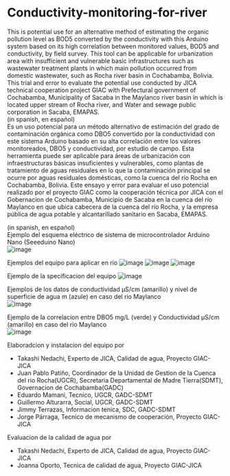 # Conductivity-monitoring-for-river  
This is potential use for an alternative method of estimating the organic pollution level as BOD5 converted by the conductivity with this Arduino system based on its high correlation between monitored values, BOD5 and conductivity, by field survey. This tool can be applicable for urbanization area with insufficient and vulnerable basic infrastructures such as wastewater treatment plants in which main pollution occurred from domestic wastewater, such as Rocha river basin in Cochabamba, Bolivia. This trial and error to evaluate the potential use conducted by JICA technical cooperation project GIAC with Prefectural government of Cochabamba, Municipality of Sacaba in the Maylanco river basin in which is located upper stream of Rocha river, and Water and sewage public corporation in Sacaba, EMAPAS.  
(in spanish, en español)  
Es un uso potencial para un método alternativo de estimación del grado de contaminación orgánica como DBO5 convertido por la conductividad con este sistema Arduino basado en su alta correlación entre los valores monitoreados, DBO5 y conductividad, por estudio de campo. Esta herramienta puede ser aplicable para áreas de urbanización con infraestructuras básicas insuficientes y vulnerables, como plantas de tratamiento de aguas residuales en lo que la contaminación principal se ocurre por aguas residuales domésticas, como la cuenca del río Rocha en Cochabamba, Bolivia. Este ensayo y error para evaluar el uso potencial realizado por el proyecto GIAC como la cooperación técnica por JICA con el Gobernacion de Cochabamba, Municipio de Sacaba en la cuenca del río Maylanco en que ubica cabecera de la cuenca del río Rocha, y la empresa pública de agua potable y alcantarillado sanitario en Sacaba, EMAPAS.  
  
(in spanish, en español)  
Ejemplo del esquema eléctrico de sistema de microcontrolador Arduino Nano (Seeeduino Nano)  
![image](https://user-images.githubusercontent.com/104662112/166089554-09cc8612-f527-45e8-a5e1-4feb1c6d57f9.png)

Ejemplos del equipo para aplicar en rio
![image](https://user-images.githubusercontent.com/104662112/166089643-4306f39e-bb2a-470d-8ae9-d1f51a83115c.png)
![image](https://user-images.githubusercontent.com/104662112/166089654-e9f53764-23cb-4020-abc4-487612bcbc74.png)
![image](https://user-images.githubusercontent.com/104662112/166089672-83dcc1e2-6b5a-471c-9046-e68fcf68afe0.png)

Ejemplo de la specificacion del equipo
![image](https://user-images.githubusercontent.com/104662112/166089796-bbbc481f-87e5-4b02-b07f-c204b3456048.png)
  
Ejemplos de los datos de conductividad µS/cm (amarillo) y nivel de superficie de agua m (azule) en caso del rio Maylanco  
![image](https://user-images.githubusercontent.com/104662112/166091725-485514a6-e287-4be0-948e-a293d78ea0ba.png)
  
  
Ejemplo de la correlacion entre DBO5 mg/L (verde) y Conductividad µS/cm (amarillo) en caso del rio Maylanco  
![image](https://user-images.githubusercontent.com/104662112/166091639-4e833bcd-ff07-468e-a7b7-0268718e9d3f.png)


Elaboradcion y instalacion del equipo por  
- Takashi Nedachi, Experto de JICA, Calidad de agua, Proyecto GIAC-JICA  
- Juan Pablo Patiño, Coordinador de la Unidad de Gestion de la Cuenca del rio Rocha(UGCR), Secretaria Departamental de Madre Tierra(SDMT), Governacion de Cochabamba(GADC)  
- Eduardo Mamani, Tecnico, UGCR, GADC-SDMT  
- Guillermo Alturarra, Social, UGCR, GADC-SDMT  
- Jimmy Terrazas, Informacion tenica, SDC, GADC-SDMT  
- Jorge Párraga, Tecnico de mecanismo de cooperación, Proyecto GIAC-JICA  
  
Evaluacion de la calidad de agua por
- Takashi Nedachi, Experto de JICA, Calidad de agua, Proyecto GIAC-JICA  
- Joanna Oporto, Tecnica de calidad de agua, Proyecto GIAC-JICA
